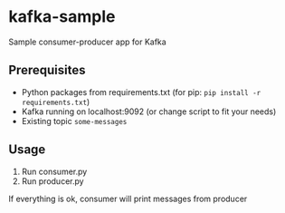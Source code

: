 # kafka-sample
Sample consumer-producer app for Kafka

## Prerequisites
* Python packages from requirements.txt (for pip: `pip install -r requirements.txt`)
* Kafka running on localhost:9092 (or change script to fit your needs)
* Existing topic `some-messages`

## Usage
1. Run consumer.py
2. Run producer.py

If everything is ok, consumer will print messages from producer
